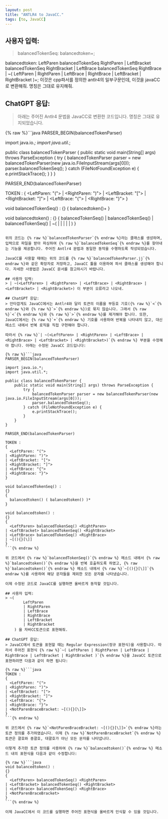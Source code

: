 ```yaml
---
layout: post
title: "ANTLR4 to JavaCC."
tags: [to, JavaCC]
---
```


## 사용자 입력:
> balancedTokenSeq: balancedtoken+;

balancedtoken:
	LeftParen balancedTokenSeq RightParen
	| LeftBracket balancedTokenSeq RightBracket
	| LeftBrace balancedTokenSeq RightBrace
	| ~(
		LeftParen
		| RightParen
		| LeftBrace
		| RightBrace
		| LeftBracket
		| RightBracket
	)+; 이것은  cpp파서를 정의한 antlr4의 일부구문인데, 이것을  javaCC로 변환해줘. 명칭은 그대로 유지해줘.

## ChatGPT 응답:
> 아래는 주어진 Antlr4 문법을 JavaCC로 변환한 코드입니다. 명칭은 그대로 유지되었습니다.

{% raw %}```java
PARSER_BEGIN(balancedTokenParser)

import java.io.*;
import java.util.*;

public class balancedTokenParser {
    public static void main(String[] args) throws ParseException {
        try {
            balancedTokenParser parser = new balancedTokenParser(new java.io.FileInputStream(args[0]));
            parser.balancedTokenSeq();
        } catch (FileNotFoundException e) {
            e.printStackTrace();
        }
    }
}

PARSER_END(balancedTokenParser)

TOKEN :
{
  <LeftParen: "(">
| <RightParen: ")">
| <LeftBracket: "[">
| <RightBracket: "]">
| <LeftBrace: "{">
| <RightBrace: "}">
}

void balancedTokenSeq() :
{}
{
  balancedtoken()+
}

void balancedtoken() :
{}
{
  <LeftParen> balancedTokenSeq() <RightParen>
| <LeftBracket> balancedTokenSeq() <RightBracket>
| <LeftBrace> balancedTokenSeq() <RightBrace>
| ~(<LeftParen> | <RightParen> | <LeftBrace> | <RightBrace> | <LeftBracket> | <RightBracket>)
}
```{% endraw %}

위의 코드는 {% raw %}`balancedTokenParser`{% endraw %}라는 클래스를 생성하며, 입력으로 파일을 받아 파싱하여 {% raw %}`balancedTokenSeq`{% endraw %}를 찾아내는 기능을 제공합니다. 주어진 Antlr4 문법과 동일한 동작을 수행하도록 작성되었습니다.

JavaCC를 사용할 때에는 위의 코드를 {% raw %}`balancedTokenParser.jj`{% endraw %}와 같은 확장자로 저장하고, JavaCC 툴을 이용하여 파서 클래스를 생성해야 합니다. 자세한 사용법은 JavaCC 문서를 참고하시기 바랍니다.

## 사용자 입력:
> | ~(<LeftParen> | <RightParen> | <LeftBrace> | <RightBrace> | <LeftBracket> | <RightBracket>) 이 부분이 오류라고 나오네.

## ChatGPT 응답:
> 안타깝게도 JavaCC에서는 Antlr4와 달리 토큰의 이름을 부등호 기호({% raw %}`<`{% endraw %}와 {% raw %}`>`{% endraw %})로 묶지 않습니다. 그래서 {% raw %}`<`{% endraw %}와 {% raw %}`>`{% endraw %}를 제거해야 합니다. 또한, JavaCC에서는 {% raw %}`+`{% endraw %} 기호를 사용하여 반복을 나타내지 않고, 대신 메소드 내에서 반복 로직을 직접 구현해야 합니다.

따라서 {% raw %}`| ~(<LeftParen> | <RightParen> | <LeftBrace> | <RightBrace> | <LeftBracket> | <RightBracket>)`{% endraw %} 부분을 수정해야 합니다. 아래는 수정된 JavaCC 코드입니다:

{% raw %}```java
PARSER_BEGIN(balancedTokenParser)

import java.io.*;
import java.util.*;

public class balancedTokenParser {
    public static void main(String[] args) throws ParseException {
        try {
            balancedTokenParser parser = new balancedTokenParser(new java.io.FileInputStream(args[0]));
            parser.balancedTokenSeq();
        } catch (FileNotFoundException e) {
            e.printStackTrace();
        }
    }
}

PARSER_END(balancedTokenParser)

TOKEN :
{
  <LeftParen: "(">
| <RightParen: ")">
| <LeftBracket: "[">
| <RightBracket: "]">
| <LeftBrace: "{">
| <RightBrace: "}">
}

void balancedTokenSeq() :
{}
{
  balancedtoken() ( balancedtoken() )*
}

void balancedtoken() :
{}
{
  <LeftParen> balancedTokenSeq() <RightParen>
| <LeftBracket> balancedTokenSeq() <RightBracket>
| <LeftBrace> balancedTokenSeq() <RightBrace>
| ~[(){}[\]]
}
```{% endraw %}

위 코드에서 {% raw %}`balancedTokenSeq()`{% endraw %} 메소드 내에서 {% raw %}`balancedtoken()`{% endraw %}을 반복 호출하도록 하였고, {% raw %}`balancedtoken()`{% endraw %} 메소드 내에서 {% raw %}`~[(){}[\]]`{% endraw %}를 사용하여 해당 문자들을 제외한 모든 문자를 나타냈습니다.

이제 수정된 코드로 JavaCC를 실행하면 올바르게 동작할 것입니다.

## 사용자 입력:
> ~(
		LeftParen
		| RightParen
		| LeftBrace
		| RightBrace
		| LeftBracket
		| RightBracket
	) 을 자바CC토큰으로 표현해줘.

## ChatGPT 응답:
> JavaCC에서 토큰을 표현할 때는 Regular Expression(정규 표현식)을 사용합니다. 따라서 주어진 표현식 {% raw %}`~( LeftParen | RightParen | LeftBrace | RightBrace | LeftBracket | RightBracket )`{% endraw %}을 JavaCC 토큰으로 표현하려면 다음과 같이 하면 됩니다:

{% raw %}```java
TOKEN :
{
  <LeftParen: "(">
| <RightParen: ")">
| <LeftBracket: "[">
| <RightBracket: "]">
| <LeftBrace: "{">
| <RightBrace: "}">
| <NotParenBraceBracket: ~[(){}[\]]>
}
```{% endraw %}

위 코드에서 {% raw %}`<NotParenBraceBracket: ~[(){}[\]]>`{% endraw %}라는 토큰 정의를 추가하였습니다. 이제 {% raw %}`NotParenBraceBracket`{% endraw %} 토큰은 괄호와 중괄호, 대괄호가 아닌 모든 문자를 나타냅니다.

이렇게 추가한 토큰 정의를 사용하여 {% raw %}`balancedtoken()`{% endraw %} 메소드 내의 표현식을 다음과 같이 수정합니다:

{% raw %}```java
void balancedtoken() :
{}
{
  <LeftParen> balancedTokenSeq() <RightParen>
| <LeftBracket> balancedTokenSeq() <RightBracket>
| <LeftBrace> balancedTokenSeq() <RightBrace>
| <NotParenBraceBracket>
}
```{% endraw %}

이제 JavaCC에서 이 코드를 실행하면 주어진 표현식을 올바르게 인식할 수 있을 것입니다.

